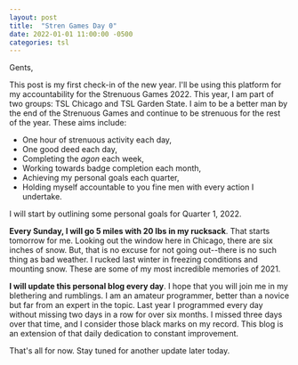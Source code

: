 ```yaml
---
layout: post
title:  "Stren Games Day 0"
date: 2022-01-01 11:00:00 -0500
categories: tsl
---
```

Gents,

This post is my first check-in of the new year. I'll be using this platform for my accountability for the Strenuous Games 2022. This year, I am part of two groups: TSL Chicago and TSL Garden State. I aim to be a better man by the end of the Strenuous Games and continue to be strenuous for the rest of the year. These aims include:

* One hour of strenuous activity each day,
* One good deed each day,
* Completing the *agon* each week,
* Working towards badge completion each month,
* Achieving my personal goals each quarter,
* Holding myself accountable to you fine men with every action I undertake.

I will start by outlining some personal goals for Quarter 1, 2022.

**Every Sunday, I will go 5 miles with 20 lbs in my rucksack**. That starts tomorrow for me. Looking out the window here in Chicago, there are six inches of snow. But, that is no excuse for not going out--there is no such thing as bad weather. I rucked last winter in freezing conditions and mounting snow. These are some of my most incredible memories of 2021.

**I will update this personal blog every day**. I hope that you will join me in my blethering and rumblings. I am an amateur programmer, better than a novice but far from an expert in the topic. Last year I programmed every day without missing two days in a row for over six months. I missed three days over that time, and I consider those black marks on my record. This blog is an extension of that daily dedication to constant improvement.

That's all for now. Stay tuned for another update later today.